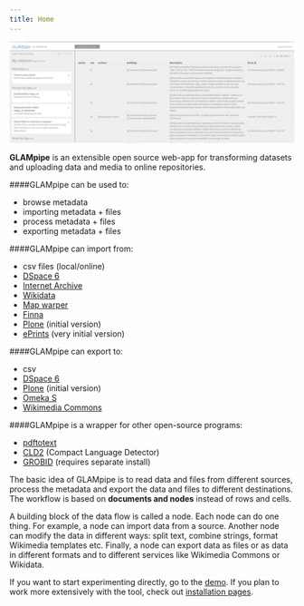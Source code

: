 ```yaml
---
title: Home
---
```




![](glampie_main.png)

**GLAMpipe** is an extensible open source web-app for transforming datasets and uploading data and media to online repositories.



 ####GLAMpipe can be used to:
- browse metadata
- importing metadata + files
- process metadata + files
- exporting metadata + files


####GLAMpipe can import from:
- csv files (local/online)
- [DSpace 6](http://www.dspace.org/)
- [Internet Archive](https://archive.org/)
- [Wikidata](http://wikidata.org)
- [Map warper](https://github.com/timwaters/mapwarper)
- [Finna](http://finna.fi)
- [Plone](https://plone.org/) (initial version)
- [ePrints](http://www.eprints.org/) (very initial version)

####GLAMpipe can export to:
- csv
- [DSpace 6](http://www.dspace.org/)
- [Plone](https://plone.org/) (initial version)
- [Omeka S](https://omeka.org)
- [Wikimedia Commons](https://commons.wikimedia.org)


####GLAMpipe is a wrapper for other open-source programs:
- [pdftotext](https://www.npmjs.com/package/pdf-to-text)
- [CLD2](https://github.com/dachev/node-cld) (Compact Language Detector)
- [GROBID](https://grobid.readthedocs.io/en/latest/) (requires separate install)


 The basic idea of GLAMpipe is to read data and files from different sources, process the metadata and export the data and files to different destinations. The workflow is based on **documents and nodes** instead of rows and cells.

 A building block of the data flow is called a node. Each node can do one thing. For example, a node can import data from a source. Another node can modify the data in different ways: split text, combine strings, format Wikimedia templates etc. Finally, a node can export data as files or as data in different formats and to different services like Wikimedia Commons or Wikidata.

  If you want to start experimenting directly, go to the [demo](http://demo.glampipe.org). If you plan to work more extensively with the tool, check out [installation pages](../installation).
